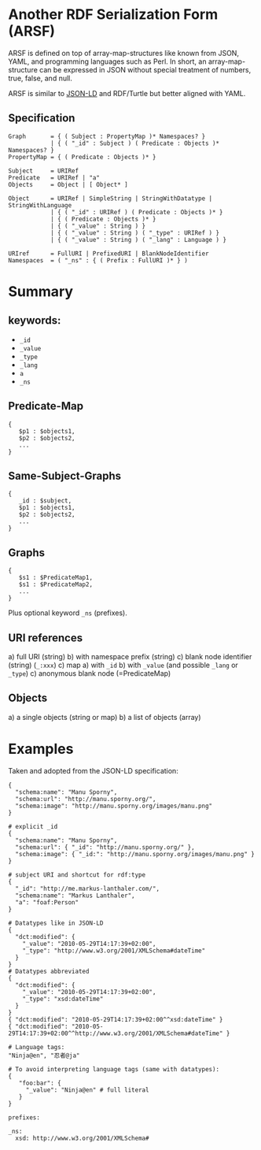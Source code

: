 # Another RDF Serialization Form (ARSF)

ARSF is defined on top of array-map-structures like known from JSON, YAML, and programming languages such as Perl. In short, an array-map-structure can be expressed in JSON without special treatment of numbers, true, false, and null.

ARSF is similar to [JSON-LD](http://json-ld.org/) and RDF/Turtle but better aligned with YAML.


## Specification

```
Graph       = { ( Subject : PropertyMap )* Namespaces? } 
            | { ( "_id" : Subject ) ( Predicate : Objects )* Namespaces? }
PropertyMap = { ( Predicate : Objects )* }

Subject     = URIRef
Predicate   = URIRef | "a"
Objects     = Object | [ Object* ]

Object      = URIRef | SimpleString | StringWithDatatype | StringWithLanguage
            | { ( "_id" : URIRef ) ( Predicate : Objects )* }
            | { ( Predicate : Objects )* }
            | { ( "_value" : String ) }
            | { ( "_value" : String ) ( "_type" : URIRef ) }
            | { ( "_value" : String ) ( "_lang" : Language ) }

URIref      = FullURI | PrefixedURI | BlankNodeIdentifier
Namespaces  = ( "_ns" : { ( Prefix : FullURI )* } )

```

# Summary

## keywords:

* `_id`
* `_value`
* `_type`
* `_lang`
* `a`
* `_ns`

## Predicate-Map

```
{
   $p1 : $objects1,
   $p2 : $objects2,
   ...
}
```

## Same-Subject-Graphs


```
{
   _id : $subject,
   $p1 : $objects1,
   $p2 : $objects2,
   ...
}
```

## Graphs

```
{
   $s1 : $PredicateMap1,
   $s1 : $PredicateMap2,
   ...
}
```

Plus optional keyword `_ns` (prefixes).

## URI references

a) full URI (string)
b) with namespace prefix (string)
c) blank node identifier (string) (`_:xxx`)
c) map 
    a) with `_id`
    b) with `_value` (and possible `_lang` or `_type`)
    c) anonymous blank node (=PredicateMap)

## Objects

a) a single objects (string or map)
b) a list of objects (array)

# Examples

Taken and adopted from the JSON-LD specification:

```
{
  "schema:name": "Manu Sporny",
  "schema:url": "http://manu.sporny.org/",
  "schema:image": "http://manu.sporny.org/images/manu.png"
}

# explicit _id
{
  "schema:name": "Manu Sporny",
  "schema:url": { "_id": "http://manu.sporny.org/" },
  "schema:image": { "_id:": "http://manu.sporny.org/images/manu.png" }
}

# subject URI and shortcut for rdf:type
{
  "_id": "http://me.markus-lanthaler.com/",
  "schema:name": "Markus Lanthaler",
  "a": "foaf:Person"
}

# Datatypes like in JSON-LD
{
  "dct:modified": {
    "_value": "2010-05-29T14:17:39+02:00",
    "_type": "http://www.w3.org/2001/XMLSchema#dateTime"
  }
}
# Datatypes abbreviated
{
  "dct:modified": {
    "_value": "2010-05-29T14:17:39+02:00",
    "_type": "xsd:dateTime"
  }
}
{ "dct:modified": "2010-05-29T14:17:39+02:00^^xsd:dateTime" }
{ "dct:modified": "2010-05-29T14:17:39+02:00^^http://www.w3.org/2001/XMLSchema#dateTime" }

# Language tags:
"Ninja@en", "忍者@ja"

# To avoid interpreting language tags (same with datatypes):
{
   "foo:bar": {
     "_value": "Ninja@en" # full literal
   }
}

prefixes:

_ns:
  xsd: http://www.w3.org/2001/XMLSchema#
```